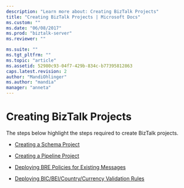 ```yaml
---
description: "Learn more about: Creating BizTalk Projects"
title: "Creating BizTalk Projects | Microsoft Docs"
ms.custom: ""
ms.date: "06/08/2017"
ms.prod: "biztalk-server"
ms.reviewer: ""

ms.suite: ""
ms.tgt_pltfrm: ""
ms.topic: "article"
ms.assetid: 52980c93-04f7-429b-834c-b77395812863
caps.latest.revision: 2
author: "MandiOhlinger"
ms.author: "mandia"
manager: "anneta"
---
```

# Creating BizTalk Projects
The steps below highlight the steps required to create BizTalk projects.  
  
-   [Creating a Schema Project](../../adapters-and-accelerators/accelerator-swift/creating-a-schema-project.md)  
  
-   [Creating a Pipeline Project](../../adapters-and-accelerators/accelerator-swift/creating-a-pipeline-project.md)  
  
-   [Deploying BRE Policies for Existing Messages](../../adapters-and-accelerators/accelerator-swift/deploying-bre-policies-for-existing-messages.md)  
  
-   [Deploying BIC/BEI/Country/Currency Validation Rules](../../adapters-and-accelerators/accelerator-swift/deploying-bic-bei-country-currency-validation-rules.md)
